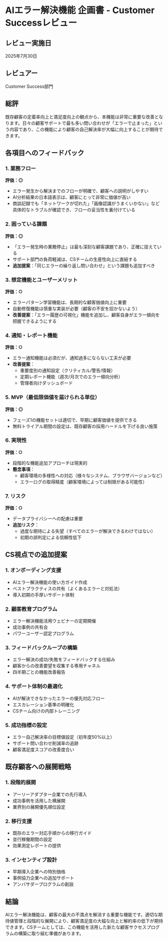 # AIエラー解決機能 企画書 - Customer Successレビュー

## レビュー実施日
2025年7月30日

## レビュアー
Customer Success部門

## 総評
既存顧客の定着率向上と満足度向上の観点から、本機能は非常に重要な改善となります。日々の顧客サポートで最も多い問い合わせが「エラーで止まった」という内容であり、この機能により顧客の自己解決率が大幅に向上することが期待できます。

## 各項目へのフィードバック

### 1. 業務フロー
**評価：◎**
- エラー発生から解決までのフローが明確で、顧客への説明がしやすい
- AI分析結果の日本語表示は、顧客にとって非常に価値が高い
- 商談記録でも「ネットワークが切れた」「画像認識がうまくいかない」など具体的なトラブルが確認でき、フローの妥当性を裏付けている

### 2. 困っている課題
**評価：◎**
- 「エラー発生時の業務停止」は最も深刻な顧客課題であり、正確に捉えている
- サポート部門の負荷軽減は、CSチームの生産性向上に直結する
- **追加提案**：「同じエラーの繰り返し問い合わせ」という課題も追加すべき

### 3. 想定機能とユーザーメリット
**評価：○**
- エラーパターン学習機能は、長期的な顧客価値向上に重要
- 自動修復機能は慎重な実装が必要（顧客の不安を招かないよう）
- **改善提案**：「エラー履歴の可視化」機能を追加し、顧客自身がエラー傾向を把握できるようにする

### 4. 通知・レポート機能
**評価：○**
- エラー通知機能は必須だが、通知過多にならない工夫が必要
- **改善提案**：
  - 重要度別の通知設定（クリティカル/警告/情報）
  - 定期レポート機能（週次/月次でのエラー傾向分析）
  - 管理者向けダッシュボード

### 5. MVP（最低限価値を届けられる単位）
**評価：◎**
- フェーズ1の機能セットは適切で、早期に顧客価値を提供できる
- 無料トライアル期間の設定は、既存顧客の採用ハードルを下げる良い施策

### 6. 実現性
**評価：○**
- 段階的な機能追加アプローチは現実的
- **懸念事項**：
  - 顧客環境の多様性への対応（様々なシステム、ブラウザバージョンなど）
  - エラーログの取得精度（顧客環境によっては制限がある可能性）

### 7. リスク
**評価：○**
- データプライバシーへの配慮は重要
- **追加リスク**：
  - 過度な期待による失望（すべてのエラーが解決できるわけではない）
  - 初期の誤判定による信頼性低下

## CS視点での追加提案

### 1. オンボーディング支援
- AIエラー解決機能の使い方ガイド作成
- ベストプラクティスの共有（よくあるエラーと対処法）
- 導入初期の手厚いサポート体制

### 2. 顧客教育プログラム
- エラー解決機能活用ウェビナーの定期開催
- 成功事例の共有会
- パワーユーザー認定プログラム

### 3. フィードバックループの構築
- エラー解決の成功/失敗をフィードバックする仕組み
- 顧客からの改善要望を収集する専用チャネル
- 四半期ごとの機能改善報告

### 4. サポート体制の最適化
- AIが解決できなかったエラーの優先対応フロー
- エスカレーション基準の明確化
- CSチーム向けの内部トレーニング

### 5. 成功指標の設定
- エラー自己解決率の目標値設定（初年度50%以上）
- サポート問い合わせ削減率の追跡
- 顧客満足度スコアの改善度合い

## 既存顧客への展開戦略

### 1. 段階的展開
- アーリーアダプター企業での先行導入
- 成功事例を活用した横展開
- 業界別の展開優先順位設定

### 2. 移行支援
- 既存のエラー対応手順からの移行ガイド
- 並行稼働期間の設定
- 効果測定レポートの提供

### 3. インセンティブ設計
- 早期導入企業への特別価格
- 事例協力企業への追加サポート
- アンバサダープログラムの創設

## 結論
AIエラー解決機能は、顧客の最大の不満点を解消する重要な機能です。適切な期待値管理と段階的な展開により、顧客満足度の大幅な向上と解約率の低下が期待できます。CSチームとしては、この機能を活用した新たな顧客サクセスプログラムの構築に取り組む準備があります。
